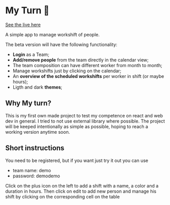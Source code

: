 # My Turn 📅

[See the live here](https://have-to-work.herokuapp.com/)

A simple app to manage workshift of people.

The beta version will have the following functionality:

-   **Login** as a Team;
-   **Add/remove people** from the team directly in the calendar view;
-   The team composition can have different worker from month to month;
-   Manage workshifts just by clicking on the calendar;
-   An **overview of the scheduled workshifts** per worker in shift (or maybe hours);
-   Ligth and dark **themes**;

## Why My turn?

This is my first own made project to test my competence on react and web dev in general.
I tried to not use external library where possible.
The project will be keeped intentionally as simple as possible, hoping to reach a working version anytime soon.

## Short instructions

You need to be registered, but if you want just try it out you can use

-   team name: demo
-   password: demodemo

Click on the plus icon on the left to add a shift with a name, a color and a duration in hours.
Then click on edit to add new person and manage his shift by clicking on the corresponding cell on the table
